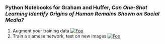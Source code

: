 ### Python Notebooks for Graham and Huffer, _Can One-Shot Learning Identify Origins of Human Remains Shown on Social Media?_

1. Augment your training data [![Foo](https://colab.research.google.com/assets/colab-badge.svg)](https://colab.research.google.com/github/bonetrade/one-shot-learning/blob/master/augmenting_images_for_dataset.ipynb)
2. Train a siamese network, test on new images [![Foo](https://colab.research.google.com/assets/colab-badge.svg)](https://colab.research.google.com/github/bonetrade/one-shot-learning/blob/master/human_remains_one_shot_learning.ipynb)
